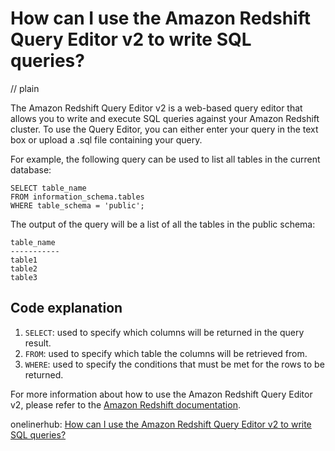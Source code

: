 # How can I use the Amazon Redshift Query Editor v2 to write SQL queries?
// plain

The Amazon Redshift Query Editor v2 is a web-based query editor that allows you to write and execute SQL queries against your Amazon Redshift cluster. To use the Query Editor, you can either enter your query in the text box or upload a .sql file containing your query.

For example, the following query can be used to list all tables in the current database:
```
SELECT table_name
FROM information_schema.tables
WHERE table_schema = 'public';
```

The output of the query will be a list of all the tables in the public schema:
```
table_name
-----------
table1
table2
table3
```

## Code explanation

1. `SELECT`: used to specify which columns will be returned in the query result.
2. `FROM`: used to specify which table the columns will be retrieved from.
3. `WHERE`: used to specify the conditions that must be met for the rows to be returned.

For more information about how to use the Amazon Redshift Query Editor v2, please refer to the [Amazon Redshift documentation](https://docs.aws.amazon.com/redshift/latest/mgmt/query-editor.html).

onelinerhub: [How can I use the Amazon Redshift Query Editor v2 to write SQL queries?](https://onelinerhub.com/amazon-redshift/how-can-i-use-the-amazon-redshift-query-editor-v--to-write-sql-queries)